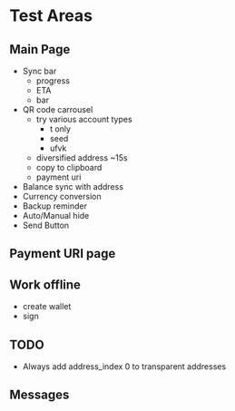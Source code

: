 # Test Areas

## Main Page
- Sync bar
    - progress
    - ETA
    - bar
- QR code carrousel
    - try various account types
        - t only
        - seed
        - ufvk
    - diversified address ~15s
    - copy to clipboard
    - payment uri
- Balance sync with address
- Currency conversion
- Backup reminder
- Auto/Manual hide
- Send Button

## Payment URI page

## Work offline
- create wallet
- sign

## TODO
- Always add address_index 0 to transparent addresses

## Messages
